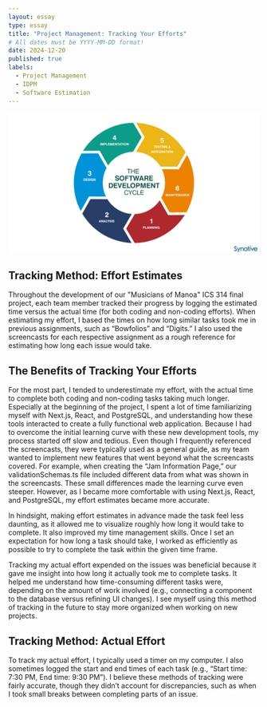 ```yaml
---
layout: essay
type: essay
title: "Project Management: Tracking Your Efforts"
# All dates must be YYYY-MM-DD format!
date: 2024-12-20
published: true
labels:
  - Project Management
  - IDPM
  - Software Estimation
---
```

<div class="text-center p-4">
  <img width="800px" src="../img/softwaredevcycle.png" class="img-thumbnail" >
</div>

## Tracking Method: Effort Estimates
Throughout the development of our "Musicians of Manoa" ICS 314 final project, each team member tracked their progress by logging the estimated time versus the actual time (for both coding and non-coding efforts). When estimating my effort, I based the times on how long similar tasks took me in previous assignments, such as “Bowfolios” and “Digits.” I also used the screencasts for each respective assignment as a rough reference for estimating how long each issue would take.

## The Benefits of Tracking Your Efforts
For the most part, I tended to underestimate my effort, with the actual time to complete both coding and non-coding tasks taking much longer. Especially at the beginning of the project, I spent a lot of time familiarizing myself with Next.js, React, and PostgreSQL, and understanding how these tools interacted to create a fully functional web application. Because I had to overcome the initial learning curve with these new development tools, my process started off slow and tedious. Even though I frequently referenced the screencasts, they were typically used as a general guide, as my team wanted to implement new features that went beyond what the screencasts covered. For example, when creating the “Jam Information Page,” our validationSchemas.ts file included different data from what was shown in the screencasts. These small differences made the learning curve even steeper. However, as I became more comfortable with using Next.js, React, and PostgreSQL, my effort estimates became more accurate.

In hindsight, making effort estimates in advance made the task feel less daunting, as it allowed me to visualize roughly how long it would take to complete. It also improved my time management skills. Once I set an expectation for how long a task should take, I worked as efficiently as possible to try to complete the task within the given time frame.

Tracking my actual effort expended on the issues was beneficial because it gave me insight into how long it actually took me to complete tasks. It helped me understand how time-consuming different tasks were, depending on the amount of work involved (e.g., connecting a component to the database versus refining UI changes). I see myself using this method of tracking in the future to stay more organized when working on new projects.

## Tracking Method: Actual Effort
To track my actual effort, I typically used a timer on my computer. I also sometimes logged the start and end times of each task (e.g., “Start time: 7:30 PM, End time: 9:30 PM”). I believe these methods of tracking were fairly accurate, though they didn’t account for discrepancies, such as when I took small breaks between completing parts of an issue.

